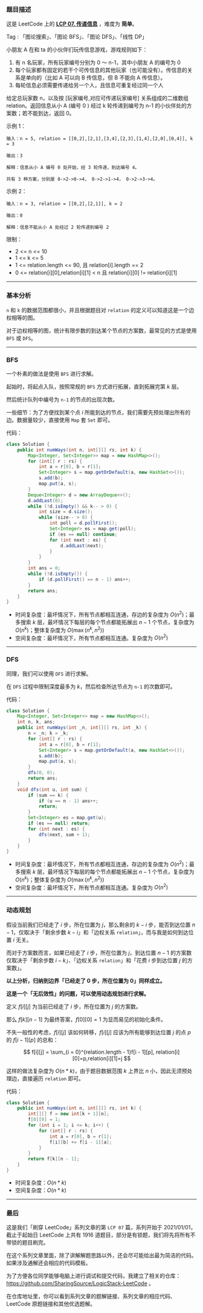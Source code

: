 ### 题目描述

这是 LeetCode 上的 **[LCP 07. 传递信息](https://leetcode-cn.com/problems/chuan-di-xin-xi/solution/gong-shui-san-xie-tu-lun-sou-suo-yu-dong-cyxo/)** ，难度为 **简单**。

Tag : 「图论搜索」、「图论 BFS」、「图论 DFS」、「线性 DP」



小朋友 A 在和 ta 的小伙伴们玩传信息游戏，游戏规则如下：

1. 有 n 名玩家，所有玩家编号分别为 0 ～ n-1，其中小朋友 A 的编号为 0
2. 每个玩家都有固定的若干个可传信息的其他玩家（也可能没有）。传信息的关系是单向的（比如 A 可以向 B 传信息，但 B 不能向 A 传信息）。
3. 每轮信息必须需要传递给另一个人，且信息可重复经过同一个人

给定总玩家数 n，以及按 [玩家编号,对应可传递玩家编号] 关系组成的二维数组 relation。返回信息从小 A (编号 0 ) 经过 k 轮传递到编号为 n-1 的小伙伴处的方案数；若不能到达，返回 0。

示例 1：
```
输入：n = 5, relation = [[0,2],[2,1],[3,4],[2,3],[1,4],[2,0],[0,4]], k = 3

输出：3

解释：信息从小 A 编号 0 处开始，经 3 轮传递，到达编号 4。

共有 3 种方案，分别是 0->2->0->4， 0->2->1->4， 0->2->3->4。
```
示例 2：
```
输入：n = 3, relation = [[0,2],[2,1]], k = 2

输出：0

解释：信息不能从小 A 处经过 2 轮传递到编号 2
```

限制：
* 2 <= n <= 10
* 1 <= k <= 5
* 1 <= relation.length <= 90, 且 relation[i].length == 2
* 0 <= relation[i][0],relation[i][1] < n 且 relation[i][0] != relation[i][1]

---

### 基本分析

`n` 和 `k` 的数据范围都很小，并且根据题目对 `relation` 的定义可以知道这是一个边权相等的图。

对于边权相等的图，统计有限步数的到达某个节点的方案数，最常见的方式是使用 `BFS` 或 `DFS`。

---

### BFS

一个朴素的做法是使用 `BFS` 进行求解。

起始时，将起点入队，按照常规的 `BFS` 方式进行拓展，直到拓展完第 $k$ 层。

然后统计队列中编号为 `n-1` 的节点的出现次数。

一些细节：为了方便找到某个点 $i$ 所能到达的节点，我们需要先预处理出所有的边。数据量较少，直接使用 `Map` 套 `Set` 即可。

代码：
```Java []
class Solution {
    public int numWays(int n, int[][] rs, int k) {
        Map<Integer, Set<Integer>> map = new HashMap<>();
        for (int[] r : rs) {
            int a = r[0], b = r[1];
            Set<Integer> s = map.getOrDefault(a, new HashSet<>());
            s.add(b);
            map.put(a, s);
        }
        Deque<Integer> d = new ArrayDeque<>();
        d.addLast(0);
        while (!d.isEmpty() && k-- > 0) {
            int size = d.size();
            while (size-- > 0) {
                int poll = d.pollFirst();
                Set<Integer> es = map.get(poll);
                if (es == null) continue;
                for (int next : es) {
                    d.addLast(next);
                }
            }
        }
        int ans = 0;
        while (!d.isEmpty()) {
            if (d.pollFirst() == n - 1) ans++;
        }
        return ans;
    }
}
```
* 时间复杂度：最坏情况下，所有节点都相互连通，存边的复杂度为 $O(n^2)$；最多搜索 $k$ 层，最坏情况下每层的每个节点都能拓展出 $n - 1$ 个节点，复杂度为 $O(n^k)$；整体复杂度为 $O(\max(n^k, n^2))$
* 空间复杂度：最坏情况下，所有节点都相互连通。复杂度为 $O(n^2)$

---

### DFS

同理，我们可以使用 `DFS` 进行求解。

在 `DFS` 过程中限制深度最多为 $k$，然后检查所达节点为 `n-1` 的次数即可。

代码：
```Java []
class Solution {
    Map<Integer, Set<Integer>> map = new HashMap<>();
    int n, k, ans;
    public int numWays(int _n, int[][] rs, int _k) {
        n = _n; k = _k;
        for (int[] r : rs) {
            int a = r[0], b = r[1];
            Set<Integer> s = map.getOrDefault(a, new HashSet<>());
            s.add(b);
            map.put(a, s);
        }
        dfs(0, 0);
        return ans;
    }
    void dfs(int u, int sum) {
        if (sum == k) {
            if (u == n - 1) ans++;
            return;
        }
        Set<Integer> es = map.get(u);
        if (es == null) return;
        for (int next : es) {
            dfs(next, sum + 1);
        }
    }
}
```
* 时间复杂度：最坏情况下，所有节点都相互连通，存边的复杂度为 $O(n^2)$；最多搜索 $k$ 层，最坏情况下每层的每个节点都能拓展出 $n - 1$ 个节点，复杂度为 $O(n^k)$；整体复杂度为 $O(\max(n^k, n^2))$
* 空间复杂度：最坏情况下，所有节点都相互连通。复杂度为 $O(n^2)$

---

### 动态规划

假设当前我们已经走了 $i$ 步，所在位置为 $j$，那么剩余的 $k - i$ 步，能否到达位置 $n - 1$，仅取决于「剩余步数 $k - i$」和「边权关系 `relation`」，而与我是如何到达位置 $i$ 无关。

而对于方案数而言，如果已经走了 $i$ 步，所在位置为 $j$，到达位置 $n - 1$ 的方案数仅取决于「剩余步数 $i - k$」、「边权关系 `relation`」和「花费 $i$ 步到达位置 $j$ 的方案数」。

**以上分析，归纳到边界「已经走了 $0$ 步，所在位置为 $0$」同样成立。**

**这是一个「无后效性」的问题，可以使用动态规划进行求解。**

定义 $f[i][j]$ 为当前已经走了 $i$ 步，所在位置为 $j$ 的方案数。

那么 $f[k][n - 1]$ 为最终答案，$f[0][0] = 1$ 为显而易见的初始化条件。

不失一般性的考虑，$f[i][j]$ 该如何转移，$f[i][j]$ 应该为所有能够到达位置 $j$ 的点 $p$ 的 $f[i - 1][p]$ 的总和：

$$
f[i][j] = \sum_{i = 0}^{relation.length - 1}f[i - 1][p], relation[i][0]=p,relation[i][1]=j
$$

这样的做法复杂度为 $O(n * k)$，由于题目数据范围 $k$ 上界比 $n$ 小，因此无须预处理边，直接遍历 `relation` 即可。

代码：
```Java []
class Solution {
    public int numWays(int n, int[][] rs, int k) {
        int[][] f = new int[k + 1][n];
        f[0][0] = 1;
        for (int i = 1; i <= k; i++) {
            for (int[] r : rs) {
                int a = r[0], b = r[1];
                f[i][b] += f[i - 1][a];
            }
        }
        return f[k][n - 1];
    }
}
```
* 时间复杂度：$O(n * k)$
* 空间复杂度：$O(n * k)$

---

### 最后

这是我们「刷穿 LeetCode」系列文章的第 `LCP 07` 篇，系列开始于 2021/01/01，截止于起始日 LeetCode 上共有 1916 道题目，部分是有锁题，我们将先将所有不带锁的题目刷完。

在这个系列文章里面，除了讲解解题思路以外，还会尽可能给出最为简洁的代码。如果涉及通解还会相应的代码模板。

为了方便各位同学能够电脑上进行调试和提交代码，我建立了相关的仓库：https://github.com/SharingSource/LogicStack-LeetCode 。

在仓库地址里，你可以看到系列文章的题解链接、系列文章的相应代码、LeetCode 原题链接和其他优选题解。

